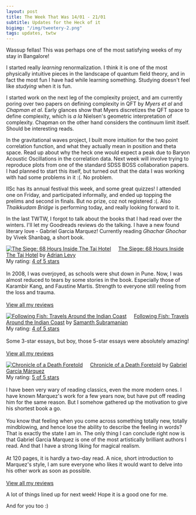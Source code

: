 ```yaml
---
layout: post
title: The Week That Was 14/01 - 21/01
subtitle: Updates for the Heck of it
bigimg: "/img/tweetery-2.png"
tags: updates, twtw
---
```


Wassup fellas! This was perhaps one of the most satisfying weeks of my stay in Bangalore!

I started really _learning_ renormalization. I think it is one of the most physically intuitive pieces in the landscape of quantum field theory, and in fact the most fun I have had while learning something. Studying doesn't feel like _studying_ when it is fun.

I started work on the next leg of the complexity project, and am currently poring over two papers on defining complexity in QFT by _Myers et al_ and _Chapman et al_. Early glances show that Myers discretizes the QFT space to define complexity, which is _a la_ Nielsen's geometric interpretation of complexity. Chapman on the other hand considers the continuum limit itself. Should be interesting reads.

In the gravitational waves project, I built more intuition for the two point correlation function, and what they actually mean in position and theta space. Read up about why the heck one would expect a peak due to Baryon Acoustic Oscillations in the correlation data. Next week will involve trying to reproduce plots from one of the standard SDSS BOSS collaboration papers. I had planned to start this itself, but turned out that the data I was working with had some problems in it :(. No problem.

IISc has its annual festival this week, and some great quizzes! I attended one on Friday, and participated informally, and ended up topping the prelims and second in finals. But no prize, coz not registered :(. Also _Thaikkudam Bridge_ is performing today, and really looking forward to it.

In the last TWTW, I forgot to talk about the books that I had read over the winters. I'll let my Goodreads reviews do the talking. I have a new found literary love - Gabriel Garcia Marquez! Currently reading _Ghachar Ghochar_ by Vivek Shanbag, a short book.

<a href="https://www.goodreads.com/book/show/17707527-the-siege" style="float: left; padding-right: 20px"><img border="0" alt="The Siege: 68 Hours Inside The Taj Hotel" src="https://images.gr-assets.com/books/1366560657m/17707527.jpg" /></a><a href="https://www.goodreads.com/book/show/17707527-the-siege">The Siege: 68 Hours Inside The Taj Hotel</a> by <a href="https://www.goodreads.com/author/show/108738.Adrian_Levy">Adrian Levy</a><br/>
My rating: <a href="https://www.goodreads.com/review/show/2240862357">4 of 5 stars</a><br /><br />
In 2008, I was overjoyed, as schools were shut down in Pune. Now, I was almost reduced to tears by some stories in the book. Especially those of Karambir Kang, and Faustine Martis. Strength to everyone still reeling from the loss and trauma.
<br/><br/>
<a href="https://www.goodreads.com/review/list/42572996-aditya-vijaykumar">View all my reviews</a>

<a href="https://www.goodreads.com/book/show/8407189-following-fish" style="float: left; padding-right: 20px"><img border="0" alt="Following Fish: Travels Around the Indian Coast" src="https://images.gr-assets.com/books/1291363974m/8407189.jpg" /></a><a href="https://www.goodreads.com/book/show/8407189-following-fish">Following Fish: Travels Around the Indian Coast</a> by <a href="https://www.goodreads.com/author/show/4070231.Samanth_Subramanian">Samanth Subramanian</a><br/>
My rating: <a href="https://www.goodreads.com/review/show/2201760860">4 of 5 stars</a><br /><br />
Some 3-star essays, but boy, those 5-star essays were absolutely amazing!
<br/><br/>
<a href="https://www.goodreads.com/review/list/42572996-aditya-vijaykumar">View all my reviews</a>

<a href="https://www.goodreads.com/book/show/23878.Chronicle_of_a_Death_Foretold" style="float: left; padding-right: 20px"><img border="0" alt="Chronicle of a Death Foretold" src="https://images.gr-assets.com/books/1430736599m/23878.jpg" /></a><a href="https://www.goodreads.com/book/show/23878.Chronicle_of_a_Death_Foretold">Chronicle of a Death Foretold</a> by <a href="https://www.goodreads.com/author/show/13450.Gabriel_Garc_a_M_rquez">Gabriel García Márquez</a><br/>
My rating: <a href="https://www.goodreads.com/review/show/2173423725">5 of 5 stars</a><br /><br />
I have been very wary of reading classics, even the more modern ones. I have known Marquez's work for a few years now, but have put off reading him for the same reason. But I somehow gathered up the motivation to give his shortest book a go.<br /><br />You know that feeling when you come across something totally new, totally mindblowing, and hence lose the ability to describe the feeling in words? That is exactly the state I am in. The only thing I can conclude right now is that Gabriel Garcia Marquez is one of the most artistically brilliant authors I read. And that I have a strong liking for magical realism.<br /><br />At 120 pages, it is hardly a two-day read. A nice, short introduction to Marquez's style, I am sure everyone who likes it would want to delve into his other work as soon as possible. 
<br/><br/>
<a href="https://www.goodreads.com/review/list/42572996-aditya-vijaykumar">View all my reviews</a>

A lot of things lined up for next week! Hope it is a good one for me.

And for you too :)
